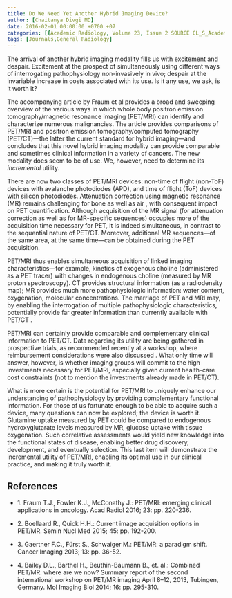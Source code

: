 ```yaml
---
title: Do We Need Yet Another Hybrid Imaging Device?
author: [Chaitanya Divgi MD]
date: 2016-02-01 00:00:00 +0700 +07
categories: [{Academic Radiology, Volume 23, Issue 2 SOURCE CL_S_AcademicRadiologyVolume23Issue2 1}]
tags: [Journals,General Radiology]
---
```

The arrival of another hybrid imaging modality fills us with excitement and despair. Excitement at the prospect of simultaneously using different ways of interrogating pathophysiology non-invasively in vivo; despair at the invariable increase in costs associated with its use. Is it any use, we ask, is it worth it?

The accompanying article by Fraum et al provides a broad and sweeping overview of the various ways in which whole body positron emission tomography/magnetic resonance imaging (PET/MRI) can identify and characterize numerous malignancies. The article provides comparisons of PET/MRI and positron emission tomography/computed tomography (PET/CT)—the latter the current standard for hybrid imaging—and concludes that this novel hybrid imaging modality can provide comparable and sometimes clinical information in a variety of cancers. The new modality does seem to be of use. We, however, need to determine its _incremental_ utility.

There are now two classes of PET/MRI devices: non-time of flight (non-ToF) devices with avalanche photodiodes (APD), and time of flight (ToF) devices with silicon photodiodes. Attenuation correction using magnetic resonance (MR) remains challenging for bone as well as air , with consequent impact on PET quantification. Although acquisition of the MR signal (for attenuation correction as well as for MR-specific sequences) occupies more of the acquisition time necessary for PET, it is indeed simultaneous, in contrast to the sequential nature of PET/CT. Moreover, additional MR sequences—of the same area, at the same time—can be obtained during the PET acquisition.

PET/MRI thus enables simultaneous acquisition of linked imaging characteristics—for example, kinetics of exogenous choline (administered as a PET tracer) with changes in endogenous choline (measured by MR proton spectroscopy). CT provides structural information (as a radiodensity map); MR provides much more pathophysiologic information: water content, oxygenation, molecular concentrations. The marriage of PET and MRI may, by enabling the interrogation of multiple pathophysiologic characteristics, potentially provide far greater information than currently available with PET/CT .

PET/MRI can certainly provide comparable and complementary clinical information to PET/CT. Data regarding its utility are being gathered in prospective trials, as recommended recently at a workshop, where reimbursement considerations were also discussed . What only time will answer, however, is whether imaging groups will commit to the high investments necessary for PET/MRI, especially given current health-care cost constraints (not to mention the investments already made in PET/CT).

What is more certain is the potential for PET/MRI to uniquely enhance our understanding of pathophysiology by providing complementary functional information. For those of us fortunate enough to be able to acquire such a device, many questions can now be explored; the device is worth it. Glutamine uptake measured by PET could be compared to endogenous hydroxyglutarate levels measured by MR, glucose uptake with tissue oxygenation. Such correlative assessments would yield new knowledge into the functional states of disease, enabling better drug discovery, development, and eventually selection. This last item will demonstrate the incremental utility of PET/MRI, enabling its optimal use in our clinical practice, and making it truly worth it.

## References

- 1\. Fraum T.J., Fowler K.J., McConathy J.: PET/MRI: emerging clinical applications in oncology. Acad Radiol 2016; 23: pp. 220-236.


- 2\. Boellaard R., Quick H.H.: Current image acquisition options in PET/MR. Semin Nucl Med 2015; 45: pp. 192-200.


- 3\. Gaertner F.C., Fürst S., Schwaiger M.: PET/MR: a paradigm shift. Cancer Imaging 2013; 13: pp. 36-52.


- 4\. Bailey D.L., Barthel H., Beuthin-Baumann B., et. al.: Combined PET/MR: where are we now? Summary report of the second international workshop on PET/MR imaging April 8–12, 2013, Tubingen, Germany. Mol Imaging Biol 2014; 16: pp. 295-310.